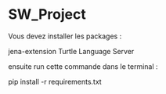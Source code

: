 # SW_Project

Vous devez installer les packages :

jena-extension
Turtle Language Server


ensuite run cette commande dans le terminal :

pip install -r requirements.txt